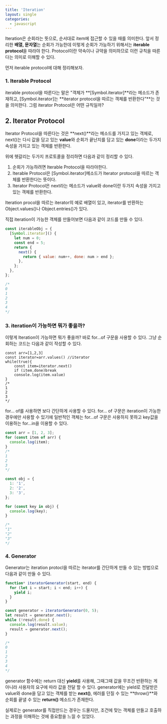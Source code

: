 ```yaml
---
title: 'Iteration'
layout: single
categories:
  - javascript
---
```


Iteration은 순회라는 뜻으로, 순서대로 item에 접근할 수 있을 때를 의미한다. 앞서 정리한 **배열, 문자열**는 순회가 가능한데 이렇게 순회가 가능하기 위해서는 **iterable protocol**을 따라야 한다. Protocol이란 약속이나 규약을 의미하므로 이런 규칙을 따른다는 의미로 이해할 수 있다.

먼저 iterable protocol에 대해 정리해보자.

### 1. Iterable Protocol

iterable protocol을 따른다는 말은 "객체가 **[Symbol.iterator]**라는 메소드가 존재하고, [Symbol.iterator]는 **iterator protocol을 따르는 객체를 반환한다"**는 것을 의미한다. 그럼 iterator Protocol은 어떤 규칙일까?

## 2. Iterator Protocol

Iterator Protocol을 따른다는 것은 **next()**라는 메소드를 가지고 있는 객체로, next()는 다시 값을 담고 있는 **value**와 순회가 끝난지를 담고 있는 **done**이라는 두가지 속성을 가지고 있는 객체를 반환한다.

위에 헷갈리는 두가지 프로토콜을 정리하면 다음과 같이 정리할 수 있다.

1. 순회가 가능하려면 Iterable Protocol을 따라야한다.
2. Iterable Protocol은 [Symbol.iterator]메소드가 Iterator protocol을 따르는 객체를 반환한다는 뜻이다.
3. Iterator Protocol은 next라는 메소드가 value와 done이란 두가지 속성을 가지고 있는 객체를 반환한다.

Iteration procol을 따르는 iterator의 예로 배열이 있고, iterator를 반환하는 Object.values()나 Object.entries()가 있다.

직접 iteration이 가능한 객체를 만들어보면 다음과 같이 코드를 만들 수 있다.

```javascript
const iterableObj = {
  [Symbol.iterator]() {
    let num = 0;
    const end = 5;
    return {
      next() {
        return { value: num++, done: num > end };
      },
    };
  },
};

/*
0
1
2
3
4
*/
```

### 3. iteration이 가능하면 뭐가 좋을까?

이렇게 Iteration이 가능하면 뭐가 좋을까? 바로 for...of 구문을 사용할 수 있다. 그냥 순회하는 코드는 다음과 같이 작성할 수 있다.

```\javascript
const arr=[1,2,3]
const iterator=arr.values() //iterator
while(true){
    const item=iterator.next()
    if (item.done)break
    console.log(item.value)
}
/*
1
2
3
*/
```

for... of를 사용하면 보다 간단하게 사용할 수 있다. for... of 구문은 iteration이 가능한 경우에만 사용할 수 있기에 일반적인 객체는 for...of 구문은 사용하지 못하고 key값을 이용하는 for...in을 이용할 수 있다.

```javascript
const arr = [1, 2, 3];
for (const item of arr) {
  console.log(item);
}
/*
1
2
3
*/

const obj = {
  1: '1',
  2: '2',
  3: '3',
};

for (const key in obj) {
  console.log(key);
}

/*
"1"
"2"
"3"
*/
```

### 4. Generator

Generator는 iteration protocl을 따르는 iterator를 간단하게 만들 수 있는 방법으로 다음과 같이 만들 수 있다.

```javascript
function* iteratorGenerator(start, end) {
  for (let i = start; i < end; i++) {
    yield i;
  }
}

const generator = iteratorGenerator(0, 5);
let result = generator.next();
while (!result.done) {
  console.log(result.value);
  result = generator.next();
}

/*
0
1
2
3
4
*/
```

generator 함수에는 return 대신 **yield**를 사용해, 그때그때 값을 무조건 반환하는 게 아니라 사용자의 요구에 따라 값을 전달 할 수 있다. generator에는 yield로 전달받은 value와 done을 담고 있는 객체를 받는 **next()**, 에러를 던질 수 있는 **throw()**와 순회를 끝낼 수 있는 **return()** 메소드가 존재한다.

실제로는 generator를 직접만드는 경우는 드물지만, 조건에 맞는 객체를 만들고 호출하는 과정을 이해하는 것에 중요함을 느낄 수 있었다.
